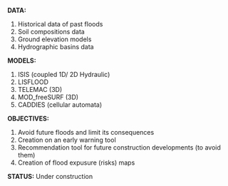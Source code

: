 **DATA:**

1) Historical data of past floods
2) Soil compositions data
3) Ground elevation models 
4) Hydrographic basins data

**MODELS:**
1) ISIS (coupled 1D/ 2D Hydraulic)
2) LISFLOOD
3) TELEMAC (3D)
4) MOD_freeSURF (3D)
5) CADDIES (cellular automata)

**OBJECTIVES:**
1) Avoid future floods and limit its consequences
2) Creation on an early warning tool
3) Recommendation tool for future construction developments (to avoid them)
4) Creation of flood expusure (risks) maps 

**STATUS:** Under construction
